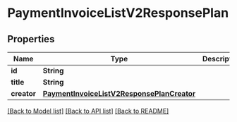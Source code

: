 # PaymentInvoiceListV2ResponsePlan

## Properties
Name | Type | Description | Notes
------------ | ------------- | ------------- | -------------
**id** | **String** |  | 
**title** | **String** |  | 
**creator** | [**PaymentInvoiceListV2ResponsePlanCreator**](PaymentInvoiceListV2ResponsePlanCreator.md) |  | 

[[Back to Model list]](../README.md#documentation-for-models) [[Back to API list]](../README.md#documentation-for-api-endpoints) [[Back to README]](../README.md)


